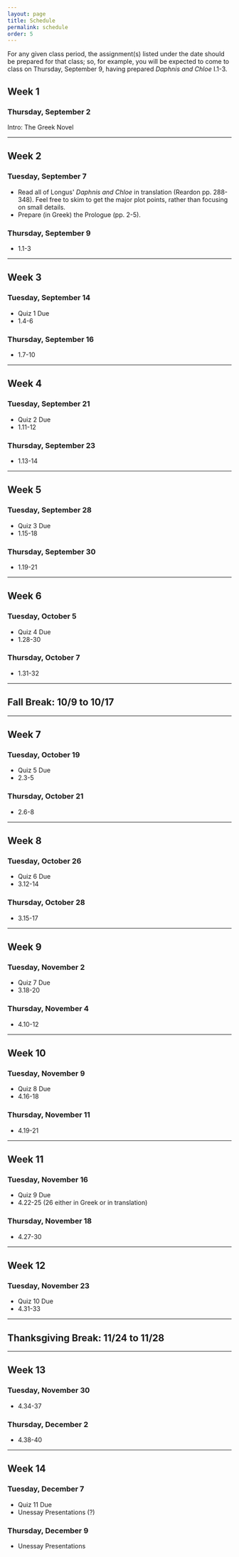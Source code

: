 ```yaml
---
layout: page
title: Schedule
permalink: schedule
order: 5
---
```


For any given class period, the assignment(s) listed under the date should be prepared for that class; so, for example, you will be expected to come to class on Thursday, September 9, having prepared *Daphnis and Chloe* I.1-3.

## Week 1

### Thursday, September 2
Intro: The Greek Novel

***

## Week 2

### Tuesday, September 7
* Read all of Longus' *Daphnis and Chloe* in translation (Reardon pp. 288-348). Feel free to skim to get the major plot points, rather than focusing on small details.
* Prepare (in Greek) the Prologue (pp. 2-5).

### Thursday, September 9
* 1.1-3

***

## Week 3

### Tuesday, September 14
* Quiz 1 Due
* 1.4-6

### Thursday, September 16
* 1.7-10

***

## Week 4

### Tuesday, September 21
* Quiz 2 Due
* 1.11-12

### Thursday, September 23
* 1.13-14

***

## Week 5

### Tuesday, September 28
* Quiz 3 Due
* 1.15-18

### Thursday, September 30
* 1.19-21

***

## Week 6

### Tuesday, October 5
* Quiz 4 Due
* 1.28-30

### Thursday, October 7
* 1.31-32

***

## Fall Break: 10/9 to 10/17

***

## Week 7

### Tuesday, October 19
* Quiz 5 Due
* 2.3-5

### Thursday, October 21
* 2.6-8

***

## Week 8

### Tuesday, October 26
* Quiz 6 Due
* 3.12-14

### Thursday, October 28  
* 3.15-17

***

## Week 9

### Tuesday, November 2
* Quiz 7 Due
* 3.18-20

### Thursday, November 4
* 4.10-12

***

## Week 10

### Tuesday, November 9
* Quiz 8 Due
* 4.16-18

### Thursday, November 11
* 4.19-21

***

## Week 11

### Tuesday, November 16
* Quiz 9 Due
* 4.22-25 (26 either in Greek or in translation)

### Thursday, November 18
* 4.27-30

***

## Week 12

### Tuesday, November 23
* Quiz 10 Due
* 4.31-33

***

## Thanksgiving Break: 11/24 to 11/28

***

## Week 13

### Tuesday, November 30
* 4.34-37

### Thursday, December 2
* 4.38-40

***

## Week 14

### Tuesday, December 7
* Quiz 11 Due
* Unessay Presentations (?)

### Thursday, December 9
* Unessay Presentations
